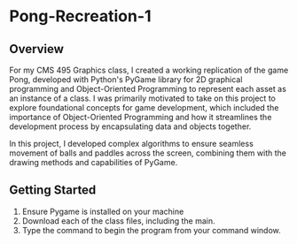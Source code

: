 # Pong-Recreation-1
## Overview
For my CMS 495 Graphics class, I created a working replication of the game Pong, developed with Python's PyGame library for 2D graphical programming and Object-Oriented Programming to represent each asset as an instance of a class. I was primarily motivated to take on this project to explore foundational concepts for game development, which included the importance of Object-Oriented Programming and how it streamlines the development process by encapsulating data and objects together.

In this project, I developed complex algorithms to ensure seamless movement of balls and paddles across the screen, combining them with the drawing methods and capabilities of PyGame.

## Getting Started

1. Ensure Pygame is installed on your machine
2. Download each of the class files, including the main.
3. Type the command to begin the program from your command window.
